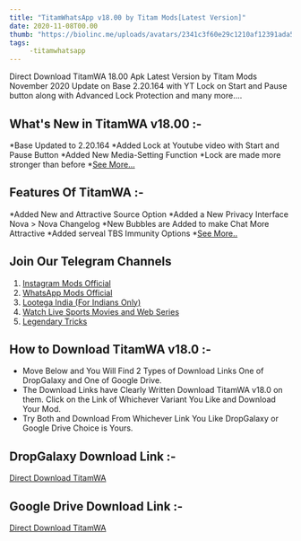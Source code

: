 ```yaml
---
title: "TitamWhatsApp v18.00 by Titam Mods[Latest Version]"
date: 2020-11-08T00.00
thumb: "https://biolinc.me/uploads/avatars/2341c3f60e29c1210af12391ada57b7c.png"
tags:
     -titamwhatsapp
---
```

Direct Download TitamWA 18.00 Apk Latest Version by Titam Mods November 2020 Update on Base 2.20.164 with YT Lock on Start and Pause button along with Advanced Lock Protection and many more.... 

## What's New in TitamWA v18.00 :- 

*Base Updated to 2.20.164
*Added Lock at Youtube video with Start and Pause Button
*Added New Media-Setting Function
*Lock are made more stronger than before
*[See More...](https://biolinc.me/uploads/avatars/2341c3f60e29c1210af12391ada57b7c.png)


## Features Of TitamWA :- 

*Added New and Attractive Source Option
*Added a New Privacy Interface Nova > Nova Changelog
*New Bubbles are Added to make Chat More Attractive
*Added serveal TBS Immunity Options
*[See More..](URL) 

## Join Our Telegram Channels 

1. [Instagram Mods Official](https://telegram.me/instamodsofficial)
2. [WhatsApp Mods Official](https://telegram.me/wamods)
3. [Lootega India (For Indians Only)](https://telegram.me/lootegaindia)
4. [Watch Live Sports Movies and Web Series](https://telegram.me/joinchat/AAAAAEaubY1PXSsxR50Rug)
5. [Legendary Tricks](https://telegram.me/joinchat/AAAAAFlLAeHug8Sf6ECpuA) 

## How to Download TitamWA v18.0 :- 

* Move Below and You Will Find 2 Types of Download Links One of DropGalaxy and One of Google Drive.
* The Download Links have Clearly Written Download TitamWA v18.0 on them. Click on the Link of Whichever Variant You Like and Download Your Mod.
* Try Both and Download From Whichever Link You Like DropGalaxy or Google Drive Choice is Yours. 

## DropGalaxy Download Link :- 

[Direct Download TitamWA](https://biolinc.me/uploads/avatars/2341c3f60e29c1210af12391ada57b7c.png) 

## Google Drive Download Link :- 

[Direct Download TitamWA](https://biolinc.me/uploads/avatars/2341c3f60e29c1210af12391ada57b7c.png)